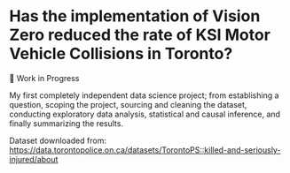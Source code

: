 # Has the implementation of Vision Zero reduced the rate of KSI Motor Vehicle Collisions in Toronto?

🧠 Work in Progress

My first completely independent data science project; from establishing a question, scoping the project, sourcing and cleaning the dataset, conducting exploratory data analysis, statistical and causal inference, and finally summarizing the results. 
 
Dataset downloaded from: 
https://data.torontopolice.on.ca/datasets/TorontoPS::killed-and-seriously-injured/about

